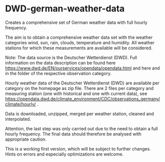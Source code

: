 # DWD-german-weather-data
Creates a comprehensive set of German weather data with full hourly frequency.
    
The aim is to obtain a comprehensive weather data set with the weather categories 
wind, sun, rain, clouds, temperature and humidity. All weather stations for which 
these measurements are available will be considered.

Note: The data source is the Deutscher Wetterdienst (DWD). Full information on
the data description can be found here
https://www.dwd.de/EN/ourservices/opendata/opendata.html and here
and in the folder of the respective observation category.

Hourly weather data of the Deutscher Wetterdienst (DWD) are available per 
category on the homepage as zip file. There are 2 files per category and
measuring station (one with historical and one with current data), see
https://opendata.dwd.de/climate_environment/CDC/observations_germany/climate/hourly/ .

Data is downloaded, unzipped, merged per weather station, cleaned and interpolated.

Attention, the last step was only carried out due to the need to obtain a full hourly 
frequency. The final data should therefore be analysed with appropriate caution.

This is a working first version, which will be subject to further changes. Hints on errors and especially optimizations are welcome.
